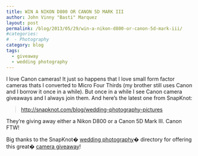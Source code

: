 ```yaml
---
title: WIN A NIKON D800 OR CANON 5D MARK III
author: John Vinny "Basti" Marquez
layout: post
permalink: /blog/2013/05/29/win-a-nikon-d800-or-canon-5d-mark-iii/
#categories:
#  - Photography
category: blog
tags:
  - giveaway
  - wedding photography
---
```

I love Canon cameras! It just so happens that I love small form factor cameras thats I converted to Micro Four Thirds (my brother still uses Canon and I borrow it once in a while). But once in a while I see Canon camera giveaways and I always join them. And here&#8217;s the latest one from SnapKnot:

> <http://snapknot.com/blog/wedding-photography-pictures>

They&#8217;re giving away either a Nikon D800 or a Canon 5D Mark III. Canon FTW!

Big thanks to the SnapKnot� <a href="http://snapknot.us1.list-manage.com/track/click?u=93e78cd9f5b65db4f451fe10b&id=b887866124&e=215ae0c629" target="_blank">wedding photography</a>� directory for offering this great� <a href="http://snapknot.us1.list-manage.com/track/click?u=93e78cd9f5b65db4f451fe10b&id=5985623931&e=215ae0c629" target="_blank">camera giveaway</a>!